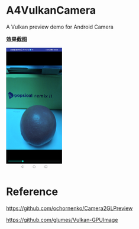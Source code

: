 # A4VulkanCamera
A Vulkan preview demo for Android Camera

**效果截图**
<div align="left">
<img src=./ScreenShots/Screenshot_20240301_camera_preview.png width=30% />
</div>

# Reference
https://github.com/ochornenko/Camera2GLPreview

https://github.com/glumes/Vulkan-GPUImage